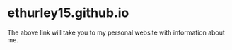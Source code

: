 # ethurley15.github.io
The above link will take you to my personal website with information about me. 
